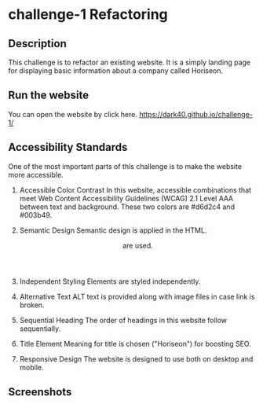 # challenge-1 Refactoring

## Description

This challenge is to refactor an existing website. It is a simply landing page for displaying basic information about a company called Horiseon. 


## Run the website

You can open the website by click here. https://dark40.github.io/challenge-1/

## Accessibility Standards
One of the most important parts of this challenge is to make the website more accessible. 

1. Accessible Color Contrast
In this website, accessible combinations that meet Web Content Accessibility Guidelines (WCAG) 2.1 Level AAA between text and background. These two colors are #d6d2c4 and #003b49. 

2. Semantic Design
Semantic design is applied in the HTML. <header><nav><section><footer> are used. 

3. Independent Styling
Elements are styled independently. 

4. Alternative Text
ALT text is provided along with image files in case link is broken. 

5. Sequential Heading
The order of headings in this website follow sequentially.

6. Title Element
Meaning for title is chosen ("Horiseon") for boosting SEO. 

7. Responsive Design
The website is designed to use both on desktop and mobile. 

## Screenshots

